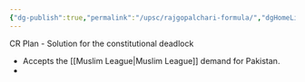 ```yaml
---
{"dg-publish":true,"permalink":"/upsc/rajgopalchari-formula/","dgHomeLink":true,"dgPassFrontmatter":false}
---
```


CR Plan - Solution for the constitutional deadlock 
- Accepts the [[Muslim League|Muslim League]] demand for Pakistan.
- 